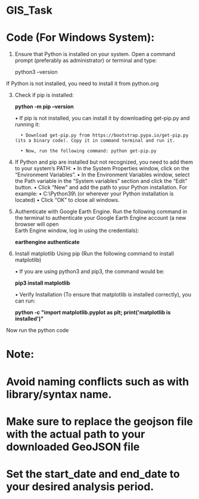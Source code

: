 # GIS_Task
# Code (For Windows System):

1.	Ensure that Python is installed on your system. Open a command prompt (preferably as administrator) or terminal and type:
   
      python3 –version
  	
  	
   If Python is not installed, you need to install it from python.org
  
3.	Check if pip is installed:
   
      **python -m pip –version**
  	
      •	If pip is not installed, you can install it by downloading get-pip.py and running it:
  	
          •	Download get-pip.py from https://bootstrap.pypa.io/get-pip.py (its a binary code). Copy it in command terminal and run it.
  	
          •	Now, run the following command: python get-pip.py
  	
4.	If Python and pip are installed but not recognized, you need to add them to your system’s PATH:
      •	In the System Properties window, click on the “Environment Variables”.
      •	In the Environment Variables window, select the Path variable in the “System variables” section and click the “Edit” button.
      •	Click “New” and add the path to your Python installation. For example:
      •	C:\Python39\ (or wherever your Python installation is located)
      •	Click “OK” to close all windows.
  	
5.	Authenticate with Google Earth Engine. Run the following command in the terminal to authenticate your Google Earth Engine account (a new browser will open     
   Earth Engine window, log in using the credentials):
  	
    **earthengine authenticate**

6.	Install matplotlib Using pip (Run the following command to install matplotlib)
   
    •	If you are using python3 and pip3, the command would be:
  	
    **pip3 install matplotlib**
  	
    •	Verify Installation (To ensure that matplotlib is installed correctly), you can run:
  	
    **python -c "import matplotlib.pyplot as plt; print('matplotlib is installed')"**

Now run the python code


# Note:

# Avoid naming conflicts such as with library/syntax name.
# Make sure to replace the geojson file with the actual path to your downloaded GeoJSON file
# Set the start_date and end_date to your desired analysis period. 

